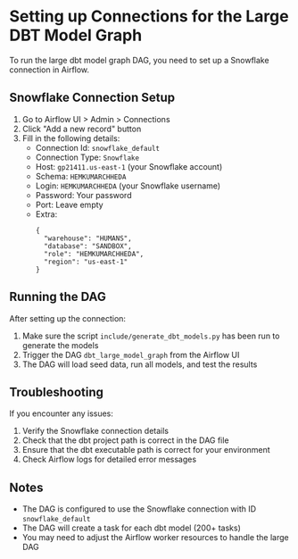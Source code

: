# Setting up Connections for the Large DBT Model Graph

To run the large dbt model graph DAG, you need to set up a Snowflake connection in Airflow.

## Snowflake Connection Setup

1. Go to Airflow UI > Admin > Connections
2. Click "Add a new record" button
3. Fill in the following details:
   - Connection Id: `snowflake_default`
   - Connection Type: `Snowflake`
   - Host: `gp21411.us-east-1` (your Snowflake account)
   - Schema: `HEMKUMARCHHEDA`
   - Login: `HEMKUMARCHHEDA` (your Snowflake username)
   - Password: Your password
   - Port: Leave empty
   - Extra: 
     ```
     {
       "warehouse": "HUMANS",
       "database": "SANDBOX",
       "role": "HEMKUMARCHHEDA",
       "region": "us-east-1"
     }
     ```

## Running the DAG

After setting up the connection:

1. Make sure the script `include/generate_dbt_models.py` has been run to generate the models
2. Trigger the DAG `dbt_large_model_graph` from the Airflow UI
3. The DAG will load seed data, run all models, and test the results

## Troubleshooting

If you encounter any issues:

1. Verify the Snowflake connection details
2. Check that the dbt project path is correct in the DAG file
3. Ensure that the dbt executable path is correct for your environment
4. Check Airflow logs for detailed error messages

## Notes

- The DAG is configured to use the Snowflake connection with ID `snowflake_default`
- The DAG will create a task for each dbt model (200+ tasks)
- You may need to adjust the Airflow worker resources to handle the large DAG